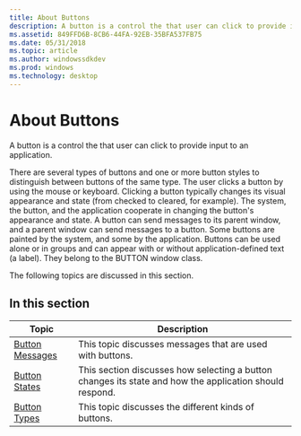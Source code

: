 ```yaml
---
title: About Buttons
description: A button is a control the that user can click to provide input to an application.
ms.assetid: 849FFD6B-8CB6-44FA-92EB-35BFA537FB75
ms.date: 05/31/2018
ms.topic: article
ms.author: windowssdkdev
ms.prod: windows
ms.technology: desktop
---
```


# About Buttons

A button is a control the that user can click to provide input to an application.

There are several types of buttons and one or more button styles to distinguish between buttons of the same type. The user clicks a button by using the mouse or keyboard. Clicking a button typically changes its visual appearance and state (from checked to cleared, for example). The system, the button, and the application cooperate in changing the button's appearance and state. A button can send messages to its parent window, and a parent window can send messages to a button. Some buttons are painted by the system, and some by the application. Buttons can be used alone or in groups and can appear with or without application-defined text (a label). They belong to the BUTTON window class.

The following topics are discussed in this section.

## In this section



| Topic                                                  | Description                                                                                                        |
|--------------------------------------------------------|--------------------------------------------------------------------------------------------------------------------|
| [Button Messages](button-messages.md)<br/>      | This topic discusses messages that are used with buttons.<br/>                                               |
| [Button States](button-states.md)<br/>          | This section discusses how selecting a button changes its state and how the application should respond.<br/> |
| [Button Types](button-types-and-styles.md)<br/> | This topic discusses the different kinds of buttons.<br/>                                                    |



 

 

 





